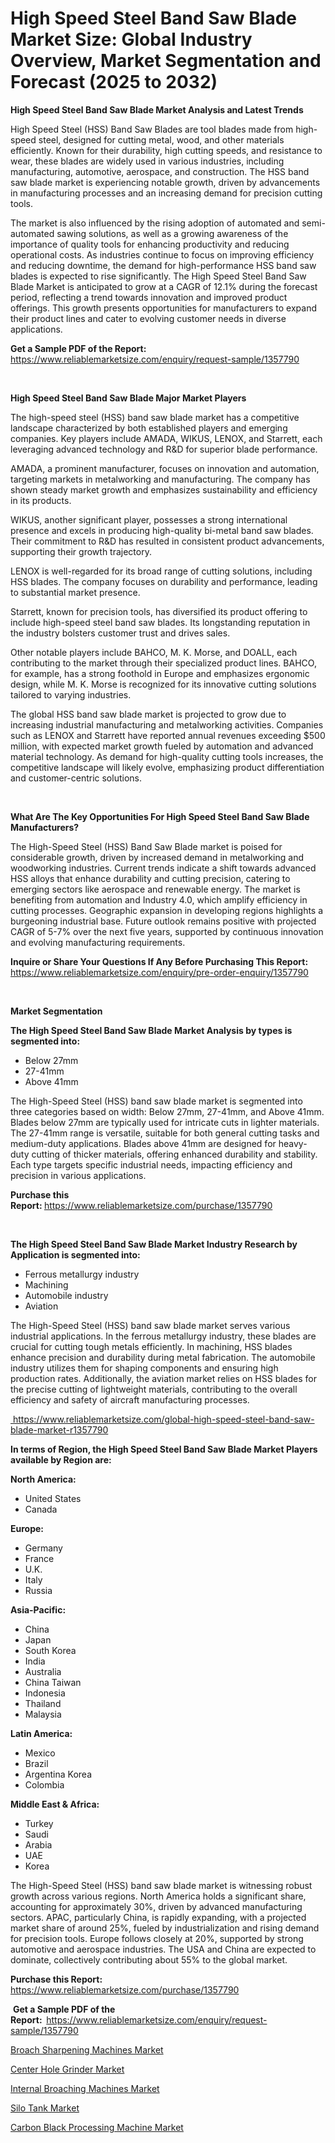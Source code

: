 <p><h1>High Speed Steel Band Saw Blade Market Size: Global Industry Overview, Market Segmentation and Forecast (2025 to 2032)</h1></p><p><strong>High Speed Steel Band Saw Blade Market Analysis and Latest Trends</strong></p>
<p><p>High Speed Steel (HSS) Band Saw Blades are tool blades made from high-speed steel, designed for cutting metal, wood, and other materials efficiently. Known for their durability, high cutting speeds, and resistance to wear, these blades are widely used in various industries, including manufacturing, automotive, aerospace, and construction. The HSS band saw blade market is experiencing notable growth, driven by advancements in manufacturing processes and an increasing demand for precision cutting tools.</p><p>The market is also influenced by the rising adoption of automated and semi-automated sawing solutions, as well as a growing awareness of the importance of quality tools for enhancing productivity and reducing operational costs. As industries continue to focus on improving efficiency and reducing downtime, the demand for high-performance HSS band saw blades is expected to rise significantly. The High Speed Steel Band Saw Blade Market is anticipated to grow at a CAGR of 12.1% during the forecast period, reflecting a trend towards innovation and improved product offerings. This growth presents opportunities for manufacturers to expand their product lines and cater to evolving customer needs in diverse applications.</p></p>
<p><strong>Get a Sample PDF of the Report:&nbsp;</strong> <a href="https://www.reliablemarketsize.com/enquiry/request-sample/1357790?utm_campaign=2034&utm_medium=2&utm_source=Github&utm_content=ia&utm_term=11042025&utm_id=high-speed-steel-band-saw-blade">https://www.reliablemarketsize.com/enquiry/request-sample/1357790</a></p>
<p>&nbsp;</p>
<p><strong>High Speed Steel Band Saw Blade Major Market Players</strong></p>
<p><p>The high-speed steel (HSS) band saw blade market has a competitive landscape characterized by both established players and emerging companies. Key players include AMADA, WIKUS, LENOX, and Starrett, each leveraging advanced technology and R&D for superior blade performance. </p><p>AMADA, a prominent manufacturer, focuses on innovation and automation, targeting markets in metalworking and manufacturing. The company has shown steady market growth and emphasizes sustainability and efficiency in its products.</p><p>WIKUS, another significant player, possesses a strong international presence and excels in producing high-quality bi-metal band saw blades. Their commitment to R&D has resulted in consistent product advancements, supporting their growth trajectory.</p><p>LENOX is well-regarded for its broad range of cutting solutions, including HSS blades. The company focuses on durability and performance, leading to substantial market presence. </p><p>Starrett, known for precision tools, has diversified its product offering to include high-speed steel band saw blades. Its longstanding reputation in the industry bolsters customer trust and drives sales.</p><p>Other notable players include BAHCO, M. K. Morse, and DOALL, each contributing to the market through their specialized product lines. BAHCO, for example, has a strong foothold in Europe and emphasizes ergonomic design, while M. K. Morse is recognized for its innovative cutting solutions tailored to varying industries.</p><p>The global HSS band saw blade market is projected to grow due to increasing industrial manufacturing and metalworking activities. Companies such as LENOX and Starrett have reported annual revenues exceeding $500 million, with expected market growth fueled by automation and advanced material technology. As demand for high-quality cutting tools increases, the competitive landscape will likely evolve, emphasizing product differentiation and customer-centric solutions.</p></p>
<p>&nbsp;</p>
<p><strong>What Are The Key Opportunities For High Speed Steel Band Saw Blade Manufacturers?</strong></p>
<p><p>The High-Speed Steel (HSS) Band Saw Blade market is poised for considerable growth, driven by increased demand in metalworking and woodworking industries. Current trends indicate a shift towards advanced HSS alloys that enhance durability and cutting precision, catering to emerging sectors like aerospace and renewable energy. The market is benefiting from automation and Industry 4.0, which amplify efficiency in cutting processes. Geographic expansion in developing regions highlights a burgeoning industrial base. Future outlook remains positive with projected CAGR of 5-7% over the next five years, supported by continuous innovation and evolving manufacturing requirements.</p></p>
<p><strong>Inquire or Share Your Questions If Any Before Purchasing This Report:</strong> <a href="https://www.reliablemarketsize.com/enquiry/pre-order-enquiry/1357790?utm_campaign=2034&utm_medium=2&utm_source=Github&utm_content=ia&utm_term=11042025&utm_id=high-speed-steel-band-saw-blade">https://www.reliablemarketsize.com/enquiry/pre-order-enquiry/1357790</a></p>
<p>&nbsp;</p>
<p><strong>Market Segmentation</strong></p>
<p><strong>The High Speed Steel Band Saw Blade Market Analysis by types is segmented into:</strong></p>
<p><ul><li>Below 27mm</li><li>27-41mm</li><li>Above 41mm</li></ul></p>
<p><p>The High-Speed Steel (HSS) band saw blade market is segmented into three categories based on width: Below 27mm, 27-41mm, and Above 41mm. Blades below 27mm are typically used for intricate cuts in lighter materials. The 27-41mm range is versatile, suitable for both general cutting tasks and medium-duty applications. Blades above 41mm are designed for heavy-duty cutting of thicker materials, offering enhanced durability and stability. Each type targets specific industrial needs, impacting efficiency and precision in various applications.</p></p>
<p><strong>Purchase this Report:&nbsp;</strong><a href="https://www.reliablemarketsize.com/purchase/1357790?utm_campaign=2034&utm_medium=2&utm_source=Github&utm_content=ia&utm_term=11042025&utm_id=high-speed-steel-band-saw-blade">https://www.reliablemarketsize.com/purchase/1357790</a></p>
<p>&nbsp;</p>
<p><strong>The High Speed Steel Band Saw Blade Market Industry Research by Application is segmented into:</strong></p>
<p><ul><li>Ferrous metallurgy industry</li><li>Machining</li><li>Automobile industry</li><li>Aviation</li></ul></p>
<p><p>The High-Speed Steel (HSS) band saw blade market serves various industrial applications. In the ferrous metallurgy industry, these blades are crucial for cutting tough metals efficiently. In machining, HSS blades enhance precision and durability during metal fabrication. The automobile industry utilizes them for shaping components and ensuring high production rates. Additionally, the aviation market relies on HSS blades for the precise cutting of lightweight materials, contributing to the overall efficiency and safety of aircraft manufacturing processes.</p></p>
<p><a href="https://www.reliablemarketsize.com/global-high-speed-steel-band-saw-blade-market-r1357790?utm_campaign=2034&utm_medium=2&utm_source=Github&utm_content=ia&utm_term=11042025&utm_id=high-speed-steel-band-saw-blade">&nbsp;https://www.reliablemarketsize.com/global-high-speed-steel-band-saw-blade-market-r1357790</a></p>
<p><strong>In terms of Region, the High Speed Steel Band Saw Blade Market Players available by Region are:</strong></p>
<p>
    <p> <strong> North America: </strong>
        <ul>
            <li>United States</li>
            <li>Canada</li>
        </ul>
        </p> 
    <p> <strong> Europe: </strong>
        <ul>
            <li>Germany</li>
            <li>France</li>
            <li>U.K.</li>
            <li>Italy</li>
            <li>Russia</li>
        </ul>
        </p> 
    <p> <strong> Asia-Pacific: </strong>
        <ul>
            <li>China</li>
            <li>Japan</li>
            <li>South Korea</li>
            <li>India</li>
            <li>Australia</li>
            <li>China Taiwan</li>
            <li>Indonesia</li>
            <li>Thailand</li>
            <li>Malaysia</li>
        </ul>
        </p> 
    <p> <strong> Latin America: </strong>
        <ul>
            <li>Mexico</li>
            <li>Brazil</li>
            <li>Argentina Korea</li>
            <li>Colombia</li>
        </ul>
        </p> 
    <p> <strong> Middle East & Africa: </strong>
        <ul>
            <li>Turkey</li>
            <li>Saudi</li>
            <li>Arabia</li>
            <li>UAE</li>
            <li>Korea</li>
        </ul>
    </p>
    </p>
<p><p>The High-Speed Steel (HSS) band saw blade market is witnessing robust growth across various regions. North America holds a significant share, accounting for approximately 30%, driven by advanced manufacturing sectors. APAC, particularly China, is rapidly expanding, with a projected market share of around 25%, fueled by industrialization and rising demand for precision tools. Europe follows closely at 20%, supported by strong automotive and aerospace industries. The USA and China are expected to dominate, collectively contributing about 55% to the global market.</p></p>
<p><strong>Purchase this Report: </strong><a href="https://www.reliablemarketsize.com/purchase/1357790?utm_campaign=2034&utm_medium=2&utm_source=Github&utm_content=ia&utm_term=11042025&utm_id=high-speed-steel-band-saw-blade">https://www.reliablemarketsize.com/purchase/1357790</a></p>
<p>&nbsp;<strong>Get a Sample PDF of the Report:&nbsp;&nbsp;</strong><a href="https://www.reliablemarketsize.com/enquiry/request-sample/1357790?utm_campaign=2034&utm_medium=2&utm_source=Github&utm_content=ia&utm_term=11042025&utm_id=high-speed-steel-band-saw-blade">https://www.reliablemarketsize.com/enquiry/request-sample/1357790</a></p>
<p><strong></strong></p>
<p><p><a href="https://github.com/hoppeellia6b/Market-Research-Report-List-1/blob/main/broach-sharpening-machines-market.md?utm_campaign=2034&utm_medium=2&utm_source=Github&utm_content=ia&utm_term=11042025&utm_id=high-speed-steel-band-saw-blade">Broach Sharpening Machines Market</a></p><p><a href="https://github.com/bredevasil2q/Market-Research-Report-List-1/blob/main/center-hole-grinder-market.md?utm_campaign=2034&utm_medium=2&utm_source=Github&utm_content=ia&utm_term=11042025&utm_id=high-speed-steel-band-saw-blade">Center Hole Grinder Market</a></p><p><a href="https://github.com/kleyderoomes/Market-Research-Report-List-1/blob/main/internal-broaching-machines-market.md?utm_campaign=2034&utm_medium=2&utm_source=Github&utm_content=ia&utm_term=11042025&utm_id=high-speed-steel-band-saw-blade">Internal Broaching Machines Market</a></p><p><a href="https://github.com/winjelequegt/Market-Research-Report-List-1/blob/main/silo-tank-market.md?utm_campaign=2034&utm_medium=2&utm_source=Github&utm_content=ia&utm_term=11042025&utm_id=high-speed-steel-band-saw-blade">Silo Tank Market</a></p><p><a href="https://github.com/nedzazollo74/Market-Research-Report-List-1/blob/main/carbon-black-processing-machine-market.md?utm_campaign=2034&utm_medium=2&utm_source=Github&utm_content=ia&utm_term=11042025&utm_id=high-speed-steel-band-saw-blade">Carbon Black Processing Machine Market</a></p></p>